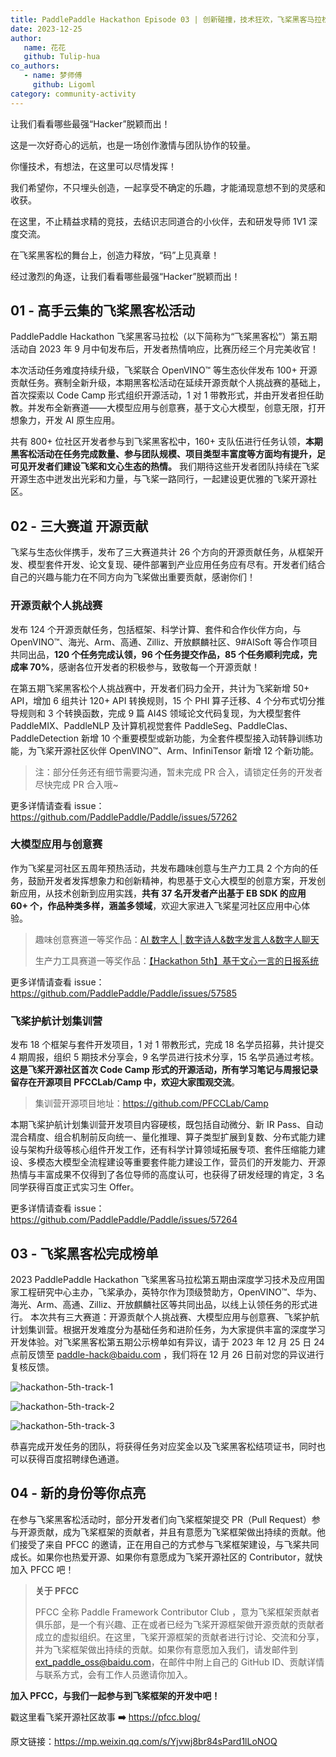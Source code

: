 ```yaml
---
title: PaddlePaddle Hackathon Episode 03 | 创新碰撞，技术狂欢，飞桨黑客马拉松第五期活动圆满收官！
date: 2023-12-25
author:
   name: 花花
   github: Tulip-hua
co_authors:
   - name: 梦师傅
     github: Ligoml
category: community-activity
---
```


让我们看看哪些最强“Hacker”脱颖而出！

<!-- more -->

这是一次好奇心的远航，也是一场创作激情与团队协作的较量。

你懂技术，有想法，在这里可以尽情发挥！

我们希望你，不只埋头创造，一起享受不确定的乐趣，才能涌现意想不到的灵感和收获。

在这里，不止精益求精的竞技，去结识志同道合的小伙伴，去和研发导师 1V1 深度交流。

在飞桨黑客松的舞台上，创造力释放，“码”上见真章！

经过激烈的角逐，让我们看看哪些最强“Hacker”脱颖而出！

## 01 - 高手云集的飞桨黑客松活动

PaddlePaddle Hackathon 飞桨黑客马拉松（以下简称为“飞桨黑客松”）第五期活动自 2023 年 9 月中旬发布后，开发者热情响应，比赛历经三个月完美收官！

本次活动任务难度持续升级，飞桨联合 OpenVINO™ 等生态伙伴发布 100+ 开源贡献任务。赛制全新升级，本期黑客松活动在延续开源贡献个人挑战赛的基础上，首次探索以 Code Camp 形式组织开源活动，1 对 1 带教形式，并由开发者担任助教。并发布全新赛道——大模型应用与创意赛，基于文心大模型，创意无限，打开想象力，开发 AI 原生应用。

共有 800+ 位社区开发者参与到飞桨黑客松中，160+ 支队伍进行任务认领，**本期黑客松活动在任务完成数量、参与团队规模、项目类型丰富度等方面均有提升，足可见开发者们建设飞桨和文心生态的热情。** 我们期待这些开发者团队持续在飞桨开源生态中迸发出光彩和力量，与飞桨一路同行，一起建设更优雅的飞桨开源社区。

## 02 - 三大赛道 开源贡献

飞桨与生态伙伴携手，发布了三大赛道共计 26 个方向的开源贡献任务，从框架开发、模型套件开发、论文复现、硬件部署到产业应用任务应有尽有。开发者们结合自己的兴趣与能力在不同方向为飞桨做出重要贡献，感谢你们！

### 开源贡献个人挑战赛

发布 124 个开源贡献任务，包括框架、科学计算、套件和合作伙伴方向，与 OpenVINO™、海光、Arm、高通、Zilliz、开放麒麟社区、9#AISoft 等合作项目共同出品，**120 个任务完成认领，96 个任务提交作品，85 个任务顺利完成，完成率 70%**，感谢各位开发者的积极参与，致敬每一个开源贡献！

在第五期飞桨黑客松个人挑战赛中，开发者们码力全开，共计为飞桨新增 50+ API，增加 6 组共计 120+ API 转换规则，15 个 PHI 算子迁移、4 个分布式切分推导规则和 3 个转换函数，完成 9 篇 AI4S 领域论文代码复现，为大模型套件 PaddleMIX、PaddleNLP 及计算机视觉套件 PaddleSeg、PaddleClas、PaddleDetection 新增 10 个重要模型或新功能，为全套件模型接入动转静训练功能，为飞桨开源社区伙伴 OpenVINO™、Arm、InfiniTensor 新增 12 个新功能。

> 注：部分任务还有细节需要沟通，暂未完成 PR 合入，请锁定任务的开发者尽快完成 PR 合入哦~

更多详情请查看 issue：https://github.com/PaddlePaddle/Paddle/issues/57262

### 大模型应用与创意赛

作为飞桨星河社区五周年预热活动，共发布趣味创意与生产力工具 2 个方向的任务，鼓励开发者发挥想象力和创新精神，构思基于文心大模型的创意方案，开发创新应用，从技术创新到应用实践，**共有 37 名开发者产出基于 EB SDK 的应用 60+ 个，作品种类多样，涵盖多领域**，欢迎大家进入飞桨星河社区应用中心体验。

> 趣味创意赛道一等奖作品：[AI 数字人 | 数字诗人&数字发言人&数字人聊天](https://aistudio.baidu.com/application/detail/10863)
>
> 生产力工具赛道一等奖作品：[【Hackathon 5th】基于文心一言的日报系统](https://aistudio.baidu.com/projectdetail/7277555)

更多详情请查看 issue：https://github.com/PaddlePaddle/Paddle/issues/57585

### 飞桨护航计划集训营

发布 18 个框架与套件开发项目，1 对 1 带教形式，完成 18 名学员招募，共计提交 4 期周报，组织 5 期技术分享会，9 名学员进行技术分享，15 名学员通过考核。**这是飞桨开源社区首次 Code Camp 形式的开源活动，所有学习笔记与周报记录留存在开源项目 PFCCLab/Camp 中，欢迎大家围观交流**。

> 集训营开源项目地址：https://github.com/PFCCLab/Camp

本期飞桨护航计划集训营开发项目内容硬核，既包括自动微分、新 IR Pass、自动混合精度、组合机制前反向统一、量化推理、算子类型扩展到复数、分布式能力建设与架构升级等核心组件开发工作，还有科学计算领域拓展专项、套件压缩能力建设、多模态大模型全流程建设等重要套件能力建设工作，营员们的开发能力、开源热情与丰富成果不仅得到了各位导师的高度认可，也获得了研发经理的肯定，3 名同学获得百度正式实习生 Offer。

更多详情请查看 issue：https://github.com/PaddlePaddle/Paddle/issues/57264

## 03 - 飞桨黑客松完成榜单

2023 PaddlePaddle Hackathon 飞桨黑客马拉松第五期由深度学习技术及应用国家工程研究中心主办，飞桨承办，英特尔作为顶级赞助方，OpenVINO™、华为、海光、Arm、高通、Zilliz、开放麒麟社区等共同出品，以线上认领任务的形式进行。 本次共有三大赛道：开源贡献个人挑战赛、大模型应用与创意赛、飞桨护航计划集训营。根据开发难度分为基础任务和进阶任务，为大家提供丰富的深度学习开发体验。对飞桨黑客松第五期公示榜单如有异议，请于 2023 年 12 月 25 日 24 点前反馈至 paddle-hack@baidu.com ，我们将在 12 月 26 日前对您的异议进行复核反馈。

![hackathon-5th-track-1](../images/hackathon-5th/track-1.jpg)

![hackathon-5th-track-2](../images/hackathon-5th/track-2.jpg)

![hackathon-5th-track-3](../images/hackathon-5th/track-3.jpg)

恭喜完成开发任务的团队，将获得任务对应奖金以及飞桨黑客松结项证书，同时也可以获得百度招聘绿色通道。

## 04 - 新的身份等你点亮

在参与飞桨黑客松活动时，部分开发者们向飞桨框架提交 PR（Pull Request）参与开源贡献，成为飞桨框架的贡献者，并且有意愿为飞桨框架做出持续的贡献。他们接受了来自 PFCC 的邀请，正在用自己的方式参与飞桨框架建设，与飞桨共同成长。如果你也热爱开源、如果你有意愿成为飞桨开源社区的 Contributor，就快加入 PFCC 吧！

> **关于 PFCC**
>
> PFCC 全称 Paddle Framework Contributor Club ，意为飞桨框架贡献者俱乐部，是一个有兴趣、正在或者已经为飞桨开源框架做开源贡献的贡献者成立的虚拟组织。在这里，飞桨开源框架的贡献者进行讨论、交流和分享，并为飞桨框架做出持续的贡献。如果你有意愿加入我们，请发邮件到 ext_paddle_oss@baidu.com，在邮件中附上自己的 GitHub ID、贡献详情与联系方式，会有工作人员邀请你加入。

**加入 PFCC，与我们一起参与到飞桨框架的开发中吧！**

戳这里看飞桨开源社区故事 **➡️** <https://pfcc.blog/>

原文链接：https://mp.weixin.qq.com/s/Yjvwj8br84sPard1lLoNOQ
